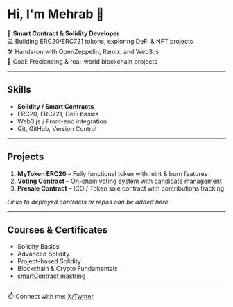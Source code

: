 # Hi, I'm Mehrab 👋

🚀 **Smart Contract & Solidity Developer**  
💻 Building ERC20/ERC721 tokens, exploring DeFi & NFT projects  
🛠 Hands-on with OpenZeppelin, Remix, and Web3.js  
🎯 Goal: Freelancing & real-world blockchain projects

---

## Skills
- **Solidity / Smart Contracts**  
- ERC20, ERC721, DeFi basics  
- Web3.js / Front-end integration  
- Git, GitHub, Version Control  

---

## Projects
1. **MyToken ERC20** – Fully functional token with mint & burn features  
2. **Voting Contract** – On-chain voting system with candidate management  
3. **Presale Contract** – ICO / Token sale contract with contributions tracking  

*Links to deployed contracts or repos can be added here.*

---

## Courses & Certificates
- Solidity Basics 
- Advanced Solidity   
- Project-based Solidity   
- Blockchain & Crypto Fundamentals
- smartContract mastring

---

📫 Connect with me: [X/Twitter](https://twitter.com/yourhandle)
